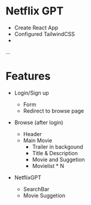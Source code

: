 # Netflix GPT

- Create React App
- Configured TailwindCSS
- 

...
# Features
- Login/Sign up
    - Form
    - Redirect to browse page

- Browse (after login)
    - Header
    - Main Movie
        - Trailer in backgound
        - Title & Description
        - Movie and Suggetion
         - Movielist * N
         
- NetflixGPT
    - SearchBar
    - Movie Suggetion